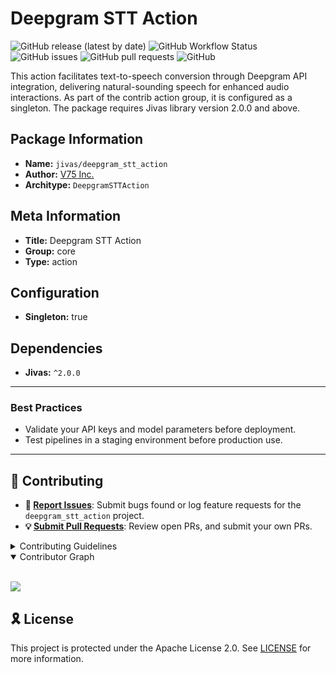 # Deepgram STT Action

![GitHub release (latest by date)](https://img.shields.io/github/v/release/TrueSelph/deepgram_stt_action)
![GitHub Workflow Status](https://img.shields.io/github/actions/workflow/status/TrueSelph/deepgram_stt_action/test-deepgram_stt_action.yaml)
![GitHub issues](https://img.shields.io/github/issues/TrueSelph/deepgram_stt_action)
![GitHub pull requests](https://img.shields.io/github/issues-pr/TrueSelph/deepgram_stt_action)
![GitHub](https://img.shields.io/github/license/TrueSelph/deepgram_stt_action)

This action facilitates text-to-speech conversion through Deepgram API integration, delivering natural-sounding speech for enhanced audio interactions. As part of the contrib action group, it is configured as a singleton. The package requires Jivas library version 2.0.0 and above.

## Package Information

- **Name:** `jivas/deepgram_stt_action`
- **Author:** [V75 Inc.](https://v75inc.com/)
- **Architype:** `DeepgramSTTAction`

## Meta Information

- **Title:** Deepgram STT Action
- **Group:** core
- **Type:** action

## Configuration

- **Singleton:** true

## Dependencies

- **Jivas:** `^2.0.0`

---

### Best Practices
- Validate your API keys and model parameters before deployment.
- Test pipelines in a staging environment before production use.

---

## 🔰 Contributing

- **🐛 [Report Issues](https://github.com/TrueSelph/deepgram_stt_action/issues)**: Submit bugs found or log feature requests for the `deepgram_stt_action` project.
- **💡 [Submit Pull Requests](https://github.com/TrueSelph/deepgram_stt_action/blob/main/CONTRIBUTING.md)**: Review open PRs, and submit your own PRs.

<details closed>
<summary>Contributing Guidelines</summary>

1. **Fork the Repository**: Start by forking the project repository to your GitHub account.
2. **Clone Locally**: Clone the forked repository to your local machine using a git client.
   ```sh
   git clone https://github.com/TrueSelph/deepgram_stt_action
   ```
3. **Create a New Branch**: Always work on a new branch, giving it a descriptive name.
   ```sh
   git checkout -b new-feature-x
   ```
4. **Make Your Changes**: Develop and test your changes locally.
5. **Commit Your Changes**: Commit with a clear message describing your updates.
   ```sh
   git commit -m 'Implemented new feature x.'
   ```
6. **Push to GitHub**: Push the changes to your forked repository.
   ```sh
   git push origin new-feature-x
   ```
7. **Submit a Pull Request**: Create a PR against the original project repository. Clearly describe the changes and their motivations.
8. **Review**: Once your PR is reviewed and approved, it will be merged into the main branch. Congratulations on your contribution!
</details>

<details open>
<summary>Contributor Graph</summary>
<br>
<p align="left">
    <a href="https://github.com/TrueSelph/deepgram_stt_action/graphs/contributors">
        <img src="https://contrib.rocks/image?repo=TrueSelph/deepgram_stt_action" />
   </a>
</p>
</details>

## 🎗 License

This project is protected under the Apache License 2.0. See [LICENSE](../LICENSE) for more information.

